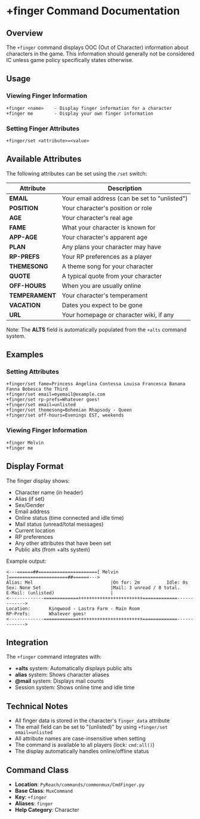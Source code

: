 # +finger Command Documentation

## Overview
The `+finger` command displays OOC (Out of Character) information about characters in the game. This information should generally not be considered IC unless game policy specifically states otherwise.

## Usage

### Viewing Finger Information
```
+finger <name>    - Display finger information for a character
+finger me        - Display your own finger information
```

### Setting Finger Attributes
```
+finger/set <attribute>=<value>
```

## Available Attributes

The following attributes can be set using the `/set` switch:

| Attribute | Description |
|-----------|-------------|
| **EMAIL** | Your email address (can be set to "unlisted") |
| **POSITION** | Your character's position or role |
| **AGE** | Your character's real age |
| **FAME** | What your character is known for |
| **APP-AGE** | Your character's apparent age |
| **PLAN** | Any plans your character may have |
| **RP-PREFS** | Your RP preferences as a player |
| **THEMESONG** | A theme song for your character |
| **QUOTE** | A typical quote from your character |
| **OFF-HOURS** | When you are usually online |
| **TEMPERAMENT** | Your character's temperament |
| **VACATION** | Dates you expect to be gone |
| **URL** | Your homepage or character wiki, if any |

Note: The **ALTS** field is automatically populated from the `+alts` command system.

## Examples

### Setting Attributes
```
+finger/set fame=Princess Angelina Contessa Louisa Francesca Banana Fanna Bobesca the Third
+finger/set email=myemail@example.com
+finger/set rp-prefs=Whatever goes!
+finger/set email=unlisted
+finger/set themesong=Bohemian Rhapsody - Queen
+finger/set off-hours=Evenings EST, weekends
```

### Viewing Finger Information
```
+finger Melvin
+finger me
```

## Display Format

The finger display shows:
- Character name (in header)
- Alias (if set)
- Sex/Gender
- Email address
- Online status (time connected and idle time)
- Mail status (unread/total messages)
- Current location
- RP preferences
- Any other attributes that have been set
- Public alts (from +alts system)

Example output:
```
<---======##======================[ Melvin ]======================##======--->
Alias: Mel                             |On for: 2m          Idle: 0s          
Sex: None Set                          |Mail: 3 unread / 0 total.            
E-Mail: (unlisted)                     |                                      
<-------------=============++++++++++++++++++++++++=============------------->
Location:       Kingwood - Lastra Farm - Main Room      
RP-Prefs:       Whatever goes!        
<-------------=============++++++++++++++++++++++++=============------------->
```

## Integration

The `+finger` command integrates with:
- **+alts** system: Automatically displays public alts
- **alias** system: Shows character aliases
- **@mail** system: Displays mail counts
- Session system: Shows online time and idle time

## Technical Notes

- All finger data is stored in the character's `finger_data` attribute
- The email field can be set to "(unlisted)" by using `+finger/set email=unlisted`
- All attribute names are case-insensitive when setting
- The command is available to all players (lock: `cmd:all()`)
- The display automatically handles online/offline status

## Command Class
- **Location**: `PyReach/commands/commonmux/CmdFinger.py`
- **Base Class**: `MuxCommand`
- **Key**: `+finger`
- **Aliases**: `finger`
- **Help Category**: Character


